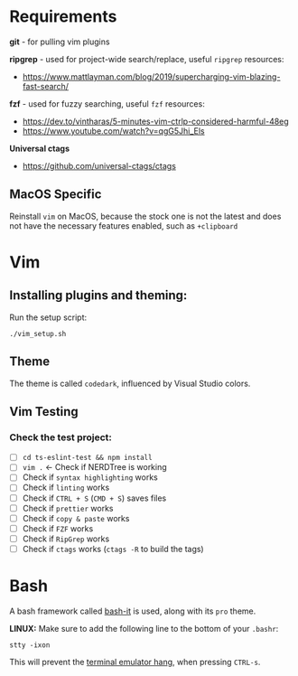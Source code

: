 # Requirements

**git** - for pulling vim plugins

**ripgrep** - used for project-wide search/replace, useful `ripgrep` resources:
- https://www.mattlayman.com/blog/2019/supercharging-vim-blazing-fast-search/

**fzf** - used for fuzzy searching, useful `fzf` resources:
- https://dev.to/vintharas/5-minutes-vim-ctrlp-considered-harmful-48eg
- https://www.youtube.com/watch?v=qgG5Jhi_Els

**Universal ctags**
- https://github.com/universal-ctags/ctags

## MacOS Specific

Reinstall `vim` on MacOS, because the stock one is not the latest and does not have the necessary features enabled, such as `+clipboard`

# Vim

## Installing plugins and theming:

Run the setup script:

```
./vim_setup.sh
```

## Theme

The theme is called `codedark`, influenced by Visual Studio colors.

## Vim Testing

### Check the test project:
  - [ ] `cd ts-eslint-test && npm install`
  - [ ] `vim .` <- Check if NERDTree is working
  - [ ] Check if `syntax highlighting` works
  - [ ] Check if `linting` works
  - [ ] Check if `CTRL + S` (`CMD + S`) saves files
  - [ ] Check if `prettier` works
  - [ ] Check if `copy & paste` works
  - [ ] Check if `FZF` works
  - [ ] Check if `RipGrep` works
  - [ ] Check if `ctags` works (`ctags -R` to build the tags)

# Bash

A bash framework called [bash-it](https://github.com/Bash-it/bash-it) is used, along with its `pro` theme.

**LINUX:** Make sure to add the following line to the bottom of your `.bashr`:
```
stty -ixon
```

This will prevent the [terminal emulator hang](https://unix.stackexchange.com/questions/72086/ctrl-s-hang-terminal-emulator), when pressing `CTRL-s`.
